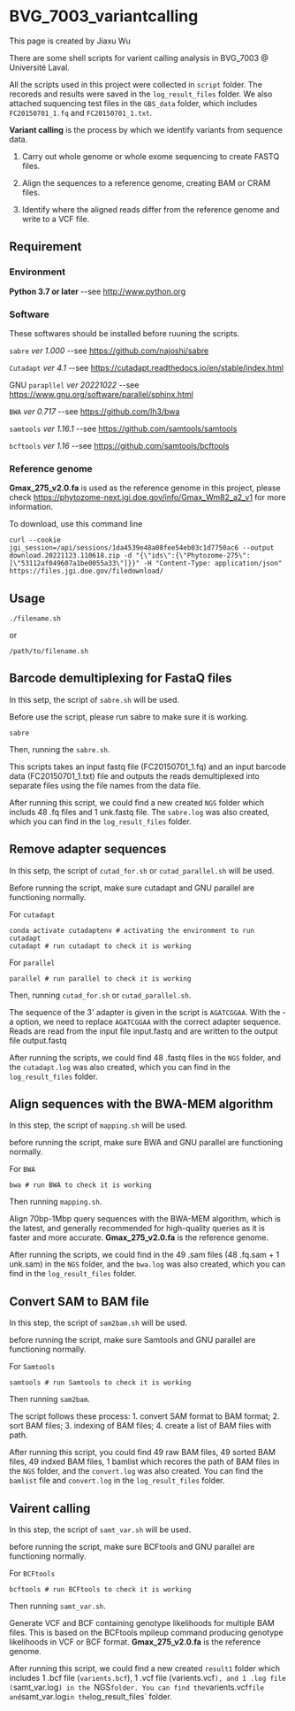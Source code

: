 # BVG_7003_variantcalling

This page is created by Jiaxu Wu

There are some shell scripts for varient calling analysis in BVG_7003 @ Université Laval.

All the scripts used in this project were collected in `script` folder. The recoreds and results were saved in the `log_result_files` folder.
We also attached suquencing test files in the `GBS_data` folder, which includes `FC20150701_1.fq` and `FC20150701_1.txt`.

**Variant calling** is the process by which we identify variants from sequence data.

1. Carry out whole genome or whole exome sequencing to create FASTQ files.

2. Align the sequences to a reference genome, creating BAM or CRAM files.

3. Identify where the aligned reads differ from the reference genome and write to a VCF file.

## Requirement

### Environment

**Python 3.7 or later** --see http://www.python.org

### Software

These softwares should be installed before ruuning the scripts.

`sabre` _ver 1.000_ --see https://github.com/najoshi/sabre

`Cutadapt` _ver 4.1_ --see https://cutadapt.readthedocs.io/en/stable/index.html

GNU `parapllel` _ver 20221022_ --see https://www.gnu.org/software/parallel/sphinx.html

`BWA` _ver 0.717_ --see https://github.com/lh3/bwa

`samtools` _ver 1.16.1_ --see https://github.com/samtools/samtools

`bcftools` _ver 1.16_ --see https://github.com/samtools/bcftools

### Reference genome

**Gmax_275_v2.0.fa** is used as the reference genome in this project, please check https://phytozome-next.jgi.doe.gov/info/Gmax_Wm82_a2_v1 for more information.

To download, use this command line 
    
    curl --cookie jgi_session=/api/sessions/1da4539e48a08fee54eb03c1d7750ac6 --output download.20221123.110618.zip -d "{\"ids\":{\"Phytozome-275\":[\"53112af049607a1be0055a33\"]}}" -H "Content-Type: application/json" https://files.jgi.doe.gov/filedownload/

## Usage

    ./filename.sh
    
or

    /path/to/filename.sh

## Barcode demultiplexing for FastaQ files

In this setp, the script of `sabre.sh` will be used. 

Before use the script, please run sabre to make sure it is working.

    sabre
    
Then, running the `sabre.sh`.

This scripts takes an input fastq file (FC20150701_1.fq) and an input barcode data (FC20150701_1.txt) file and outputs the reads demultiplexed into separate files using the file names from the data file. 

After running this script, we could find a new created `NGS` folder which includs 48 .fq files and 1 unk.fastq file. The `sabre.log` was also created, which you can find in the `log_result_files` folder.

## Remove adapter sequences

In this setp, the script of `cutad_for.sh` or `cutad_parallel.sh` will be used. 

Before running the script, make sure cutadapt and GNU parallel are functioning normally. 

For `cutadapt`

    conda activate cutadaptenv # activating the environment to run cutadapt
    cutadapt # run cutadapt to check it is working 
    
For `parallel`

    parallel # run parallel to check it is working

Then, running `cutad_for.sh` or `cutad_parallel.sh`.

The sequence of the 3' adapter is given in the script is `AGATCGGAA`. With the -a option, we need to replace `AGATCGGAA` with the correct adapter sequence. Reads are read from the input file input.fastq and are written to the output file output.fastq

After running the scripts, we could find 48 .fastq files in the `NGS` folder, and the `cutadapt.log` was also created, which you can find in the `log_result_files` folder.

## Align sequences with the BWA-MEM algorithm

In this step, the script of `mapping.sh` will be used.

before running the script, make sure BWA and GNU parallel are functioning normally.

For `BWA`

    bwa # run BWA to check it is working 
    
Then running `mapping.sh`.

Align 70bp-1Mbp query sequences with the BWA-MEM algorithm, which is the latest, and generally recommended for high-quality queries as it is faster and more accurate. **Gmax_275_v2.0.fa** is the reference genome.

After running the scripts, we could find  in the 49 .sam files (48 .fq.sam + 1 unk.sam) in the `NGS` folder, and the `bwa.log` was also created, which you can find in the `log_result_files` folder.

## Convert SAM to BAM file

In this step, the script of `sam2bam.sh` will be used.

before running the script, make sure Samtools and GNU parallel are functioning normally.

For `Samtools`

    samtools # run Samtools to check it is working 
    
Then running `sam2bam`.

The script follows these process: 1. convert SAM format to BAM format; 2. sort BAM files; 3. indexing of BAM files; 4. create a list of BAM files with path.

After running this script, you could find 49 raw BAM files, 49 sorted BAM files, 49 indxed BAM files, 1 bamlist which recores the path of BAM files in the `NGS` folder, and the `convert.log` was also created. You can find the `bamlist` file and `convert.log` in the `log_result_files` folder.

## Vairent calling

In this step, the script of `samt_var.sh` will be used.

before running the script, make sure BCFtools and GNU parallel are functioning normally.

For `BCFtools`

    bcftools # run BCFtools to check it is working 
    
Then running `samt_var.sh`.

Generate VCF and BCF containing genotype likelihoods for multiple BAM files. This is based on the BCFtools mpileup command producing genotype likelihoods in VCF or BCF format. **Gmax_275_v2.0.fa** is the reference genome.

After running this script, we could find a new created `result1` folder which includes 1 .bcf file (`varients.bcf`), 1 .vcf file (varients.vcf`), and 1 .log file (`samt_var.log`) in the `NGS` folder. You can find the `varients.vcf` file and `samt_var.log` in the `log_result_files` folder.
